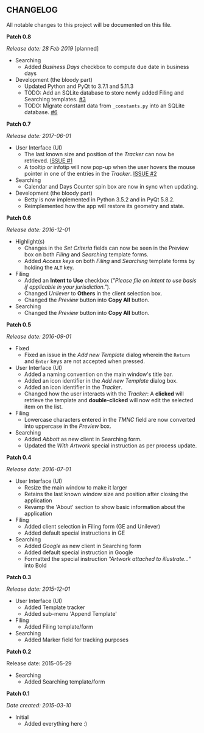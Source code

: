 CHANGELOG
---------
All notable changes to this project will be documented on this file.

**Patch 0.8**

_Release date: 28 Feb 2019_ [planned]

* Searching
    * Added _Business Days_ checkbox to compute due date in business days
* Development (the bloody part)
    * Updated Python and PyQt to 3.7.1 and 5.11.3
    * TODO: Add an SQLite database to store newly added Filing and Searching templates. [#3](https://github.com/mokachokokarbon/Betty/issues/3) 
    * TODO: Migrate constant data from `_constants.py` into an SQLite database. [#6](https://github.com/jerobado/Betty/issues/6)


**Patch 0.7**

_Release date: 2017-06-01_

* User Interface (UI)
    * The last known size and position of the _Tracker_ can now be retrieved. [ISSUE #1](https://github.com/mokachokokarbon/Betty/issues/1)
    * A tooltip or infotip will now pop-up when the user hovers the mouse pointer in one of the entries in the _Tracker_. [ISSUE #2](https://github.com/mokachokokarbon/Betty/issues/2)
* Searching
    * Calendar and Days Counter spin box are now in sync when updating.
* Development (the bloody part)
    * Betty is now implemented in Python 3.5.2 and in PyQt 5.8.2.
    * Reimplemented how the app will restore its geometry and state.


**Patch 0.6**

_Release date: 2016-12-01_

* Highlight(s) 
    * Changes in the _Set Criteria_ fields can now be seen in the Preview box on both _Filing_ and _Searching_ template forms.
    * Added _Access keys_ on both _Filing_ and _Searching_ template forms by holding the `ALT` key.
* Filing
    * Added an **Intent to Use** checkbox (_"Please file on intent to use basis if applicable in your jurisdiction."_).
    * Changed _Unilever_ to **Others** in the client selection box.
    * Changed the _Preview_ button into **Copy All** button.
* Searching
    * Changed the _Preview_ button into **Copy All** button.

**Patch 0.5**

_Release date: 2016-09-01_

* Fixed
    * Fixed an issue in the _Add new Template_ dialog wherein the `Return` and `Enter` keys are not accepted when pressed.
* User Interface (UI)
    * Added a naming convention on the main window's title bar. 
	* Added an icon identifier in the _Add new Template_ dialog box.
	* Added an icon identifier in the _Tracker_.
	* Changed how the user interacts with the _Tracker_: A **clicked** will retrieve the template and **double-clicked** will now edit the selected item on the list.
* Filing
    * Lowercase characters entered in the _TMNC_ field are now converted into uppercase in the _Preview_ box.
* Searching
    * Added _Abbott_ as new client in Searching form.
    * Updated the _With Artwork_ special instruction as per process update.
    

**Patch 0.4**

_Release date: 2016-07-01_

* User Interface (UI)
    * Resize the main window to make it larger 
    * Retains the last known window size and position after closing the application
    * Revamp the 'About' section to show basic information about the application
* Filing
    * Added client selection in Filing form (GE and Unilever)
    * Added default special instructions in GE
* Searching
    * Added _Google_ as new client in Searching form
    * Added default special instruction in Google
    * Formatted the special instruction _"Artwork attached to illustrate..."_ into Bold 


**Patch 0.3**

_Release date: 2015-12-01_

* User Interface (UI)
    * Added Template tracker
    * Added sub-menu 'Append Template'      
* Filing
    * Added Filing template/form
* Searching
    * Added Marker field for tracking purposes


**Patch 0.2**

Release date: 2015-05-29

* Searching
    * Added Searching template/form


**Patch 0.1**

_Date created: 2015-03-10_

* Initial
    * Added everything here :)